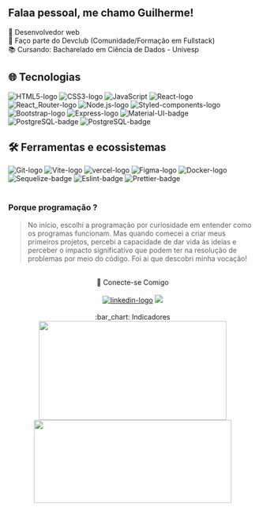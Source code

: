Falaa pessoal, me chamo Guilherme!
---
:rocket: Desenvolvedor web
<br>
:brain: Faço parte do Devclub (Comunidade/Formação em Fullstack)
<br>
:books: Cursando: Bacharelado em Ciência de Dados - Univesp

## :globe_with_meridians: Tecnologias
<div>
  <img src="https://img.shields.io/badge/HTML5-E34F26?style=for-the-badge&logo=html5&logoColor=white" alt="HTML5-logo">
  <img src="https://img.shields.io/badge/CSS3-1572B6?style=for-the-badge&logo=css3&logoColor=white" alt="CSS3-logo">
  <img src="https://img.shields.io/badge/JavaScript-F7DF1E?style=for-the-badge&logo=javascript&logoColor=black" alt="JavaScript"> 
  <img src="https://img.shields.io/badge/React-20232A?style=for-the-badge&logo=react&logoColor=61DAFB" alt="React-logo">
  <img src="https://img.shields.io/badge/React_Router-CA4245?style=for-the-badge&logo=react-router&logoColor=white" alt="React_Router-logo">
  <img src="https://img.shields.io/badge/Node.js-43853D?style=for-the-badge&logo=node.js&logoColor=white" alt="Node.js-logo">
  <img src="https://img.shields.io/badge/styled--components-DB7093?style=for-the-badge&logo=styled-components&logoColor=white" alt ="Styled-components-logo">
  <img src="https://img.shields.io/badge/Bootstrap-563D7C?style=for-the-badge&logo=bootstrap&logoColor=white" alt ="Bootstrap-logo">
  <img src="https://img.shields.io/badge/Express.js-404D59?style=for-the-badge" alt="Express-logo"/>
  <img src="https://img.shields.io/badge/Material--UI-0081CB?style=for-the-badge&logo=material-ui&logoColor=white" alt="Material-UI-badge">
  <img src="https://img.shields.io/badge/PostgreSQL-316192?style=for-the-badge&logo=postgresql&logoColor=white" alt="PostgreSQL-badge">
  <img src="https://img.shields.io/badge/TypeScript-007ACC?style=for-the-badge&logo=typescript&logoColor=white" alt="PostgreSQL-badge">
  
</div>

## :hammer_and_wrench: Ferramentas e ecossistemas
<div>
    <img src="https://img.shields.io/badge/GIT-E44C30?style=for-the-badge&logo=git&logoColor=white" alt="Git-logo">
  <img src="https://img.shields.io/badge/vite-%23646CFF.svg?style=for-the-badge&logo=vite&logoColor=white" alt="Vite-logo"/>
  <img src="https://img.shields.io/badge/vercel-%23000000.svg?style=for-the-badge&logo=vercel&logoColor=white" alt="vercel-logo">
  <img src="https://img.shields.io/badge/Figma-F24E1E?style=for-the-badge&logo=figma&logoColor=white" alt ="Figma-logo">
  <img src="https://img.shields.io/badge/Docker-%230db7ed?style=for-the-badge&logo=docker&logoColor=white" alt="Docker-logo">
  <img src="https://img.shields.io/badge/Sequelize-52B0E7?style=for-the-badge&logo=Sequelize&logoColor=white" alt="Sequelize-badge">
  <img src="https://img.shields.io/badge/eslint-3A33D1?style=for-the-badge&logo=eslint&logoColor=white" alt="Eslint-badge">
   <img src="https://img.shields.io/badge/prettier-1A2C34?style=for-the-badge&logo=prettier&logoColor=F7BA3E" alt="Prettier-badge">
</div>

<br>

### Porque programação ? 
> No início, escolhi a programação por curiosidade em entender como os programas funcionam. Mas quando comecei a criar meus primeiros projetos, percebi a capacidade de dar vida às ideias e perceber o impacto significativo que podem ter na resolução de problemas por meio do código. Foi ai que descobri minha vocação! 
<br>

<div align="center">
  💬 Conecte-se Comigo
  <br><br>
  <div align="center">
    <a href="https://www.linkedin.com/in/guilherme-cicilini" target="_blank"><img src="https://img.shields.io/badge/LinkedIn-0077B5?style=for-the-badge&logo=linkedin&logoColor=white" alt="linkedin-logo" target="_blank"></a>
  <a href = "mailto:cicilinideveloper@gmail.com" target="_blank"><img src="https://img.shields.io/badge/-Gmail-%23333?style=for-the-badge&logo=gmail&logoColor=white" target="_blank"></a>  
  </div>
 </div>

<br>
<div align="center">:bar_chart: Indicadores</div>
<div align="center">
  <a href="https://github.com/Cicilin1/github-readme-stats">
    <img width=380 height=200 align="center" src="https://github-readme-stats.vercel.app/api?username=Cicilin1&show_icons=true&theme=transparent" />
  </a>
  <a href="https://github.com/Cicilin1/github-readme-stats">
  <img width=400 height=168 align="center" src="https://github-readme-stats.vercel.app/api/top-langs/?username=Cicilin1&layout=compact&theme=transparent" />
  </a>
</div>








